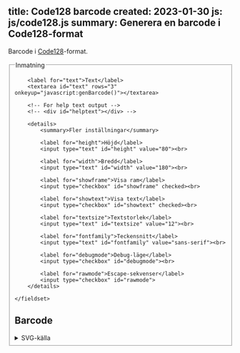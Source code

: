 title: Code128 barcode
created: 2023-01-30
js: js/code128.js
summary: Generera en barcode i Code128-format
---

Barcode i [Code128](https://en.wikipedia.org/wiki/Code_128)-format.

<form id="barcodeform" onchange="javascript:genBarcode()">
    <fieldset>
        <legend>Inmatning</legend>

        <label for="text">Text</label>
        <textarea id="text" rows="3" onkeyup="javascript:genBarcode()"></textarea>

        <!-- For help text output -->
        <!-- <div id="helptext"></div> -->

        <details>
            <summary>Fler inställningar</summary>

            <label for="height">Höjd</label>
            <input type="text" id="height" value="80"><br>

            <label for="width">Bredd</label>
            <input type="text" id="width" value="180"><br>

            <label for="showframe">Visa ram</label>
            <input type="checkbox" id="showframe" checked><br>

            <label for="showtext">Visa text</label>
            <input type="checkbox" id="showtext" checked><br>

            <label for="textsize">Textstorlek</label>
            <input type="text" id="textsize" value="12"><br>

            <label for="fontfamily">Teckensnitt</label>
            <input type="text" id="fontfamily" value="sans-serif"><br>

            <label for="debugmode">Debug-läge</label>
            <input type="checkbox" id="debugmode"><br>

            <label for="rawmode">Escape-sekvenser</label>
            <input type="checkbox" id="rawmode">
        </details>

    </fieldset>
</form>


## Barcode

<div id="barcode"></div>

<details>
    <summary>SVG-källa</summary>
    <code id="svgsource"></code>
</details>

